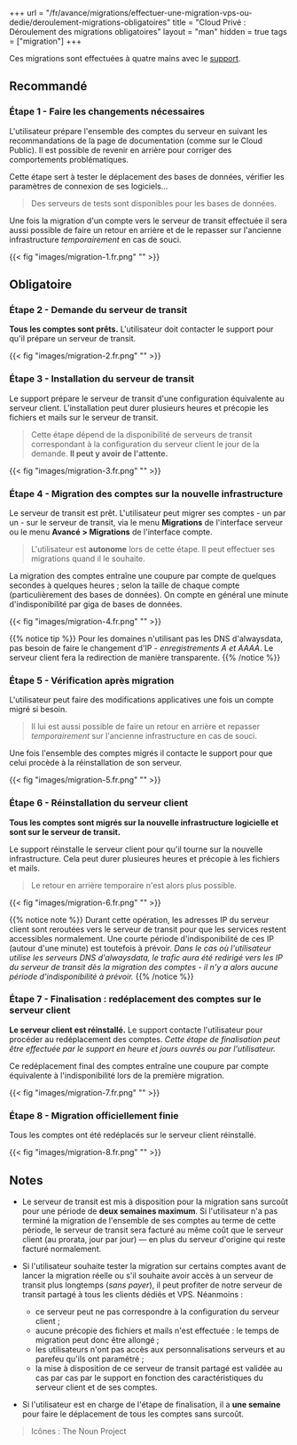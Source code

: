 +++
url = "/fr/avance/migrations/effectuer-une-migration-vps-ou-dedie/deroulement-migrations-obligatoires"
title = "Cloud Privé : Déroulement des migrations obligatoires"
layout = "man"
hidden = true
tags = ["migration"]
+++

Ces migrations sont effectuées à quatre mains avec le [support](https://admin.alwaysdata.com/support/).

## Recommandé

### Étape 1 - Faire les changements nécessaires
L'utilisateur prépare l'ensemble des comptes du serveur en suivant les recommandations de la page de documentation (comme sur le Cloud Public). Il est possible de revenir en arrière pour corriger des comportements problématiques.

Cette étape sert à tester le déplacement des bases de données, vérifier les paramètres de connexion de ses logiciels...

> Des serveurs de tests sont disponibles pour les bases de données.

Une fois la migration d'un compte vers le serveur de transit effectuée il sera aussi possible de faire un retour en arrière et de le repasser sur l'ancienne infrastructure *temporairement* en cas de souci.

{{< fig "images/migration-1.fr.png" "" >}}

## Obligatoire

### Étape 2 - Demande du serveur de transit
**Tous les comptes sont prêts.** L'utilisateur doit contacter le support pour qu'il prépare un serveur de transit.

{{< fig "images/migration-2.fr.png" "" >}}

### Étape 3 - Installation du serveur de transit
Le support prépare le serveur de transit d'une configuration équivalente au serveur client. L'installation peut durer plusieurs heures et précopie les fichiers et mails sur le serveur de transit.

> Cette étape dépend de la disponibilité de serveurs de transit correspondant à la configuration du serveur client le jour de la demande. __Il peut y avoir de l'attente.__

{{< fig "images/migration-3.fr.png" "" >}}

### Étape 4 - Migration des comptes sur la nouvelle infrastructure
Le serveur de transit est prêt. L'utilisateur peut migrer ses comptes - un par un - sur le serveur de transit, via le menu **Migrations** de l'interface serveur ou le menu **Avancé > Migrations** de l'interface compte.

> L'utilisateur est **autonome** lors de cette étape. Il peut effectuer ses migrations quand il le souhaite.

La migration des comptes entraîne une coupure par compte de quelques secondes à quelques heures ; selon la taille de chaque compte (particulièrement des bases de données). On compte en général une minute d'indisponibilité par giga de bases de données.

{{< fig "images/migration-4.fr.png" "" >}}

{{% notice tip %}}
Pour les domaines n'utilisant pas les DNS d'alwaysdata, pas besoin de faire le changement d'IP - *enregistrements A et AAAA*. Le serveur client fera la redirection de manière transparente.
{{% /notice %}}

### Étape 5 - Vérification après migration
L'utilisateur peut faire des modifications applicatives une fois un compte migré si besoin.

> Il lui est aussi possible de faire un retour en arrière et repasser *temporairement* sur l'ancienne infrastructure en cas de souci.

Une fois l'ensemble des comptes migrés il contacte le support pour que celui procède à la réinstallation de son serveur.

{{< fig "images/migration-5.fr.png" "" >}}

### Étape 6 - Réinstallation du serveur client
**Tous les comptes sont migrés sur la nouvelle infrastructure logicielle et sont sur le serveur de transit.**

Le support réinstalle le serveur client pour qu'il tourne sur la nouvelle infrastructure. Cela peut durer plusieures heures et précopie à les fichiers et mails.

> Le retour en arrière temporaire n'est alors plus possible.

{{< fig "images/migration-6.fr.png" "" >}}

{{% notice note %}}
Durant cette opération, les adresses IP du serveur client sont reroutées vers le serveur de transit pour que les services restent accessibles normalement. Une courte période d'indisponibilité de ces IP (autour d'une minute) est toutefois à prévoir. *Dans le cas où l'utilisateur utilise les serveurs DNS d'alwaysdata, le trafic aura été redirigé vers les IP du serveur de transit dès la migration des comptes - il n'y a alors aucune période d'indisponibilité à prévoir.*
{{% /notice %}}

### Étape 7 - Finalisation : redéplacement des comptes sur le serveur client
**Le serveur client est réinstallé.** Le support contacte l'utilisateur pour procéder au redéplacement des comptes. *Cette étape de finalisation peut être effectuée par le support en heure et jours ouvrés ou par l'utilisateur.*

Ce redéplacement final des comptes entraîne une coupure par compte équivalente à l'indisponibilité lors de la première migration.

{{< fig "images/migration-7.fr.png" "" >}}

### Étape 8 - Migration officiellement finie
Tous les comptes ont été redéplacés sur le serveur client réinstallé.

{{< fig "images/migration-8.fr.png" "" >}}


## Notes
- Le serveur de transit est mis à disposition pour la migration sans surcoût pour une période de **deux semaines maximum**. Si l'utilisateur n'a pas terminé la migration de l'ensemble de ses comptes au terme de cette période, le serveur de transit sera facturé au même coût que le serveur client (au prorata, jour par jour) — en plus du serveur d'origine qui reste facturé normalement.

- Si l'utilisateur souhaite tester la migration sur certains comptes avant de lancer la migration réelle ou s'il souhaite avoir accès à un serveur de transit plus longtemps (*sans payer*), il peut profiter de notre serveur de transit partagé à tous les clients dédiés et VPS. Néanmoins :
    - ce serveur peut ne pas correspondre à la configuration du serveur client ;
    - aucune précopie des fichiers et mails n'est effectuée : le temps de migration peut donc être allongé ;
    - les utilisateurs n'ont pas accès aux personnalisations serveurs et au parefeu qu'ils ont paramétré ;
    - la mise à disposition de ce serveur de transit partagé est validée au cas par cas par le support en fonction des caractéristiques du serveur client et de ses comptes.

- Si l'utilisateur est en charge de l'étape de finalisation, il a **une semaine** pour faire le déplacement de tous les comptes sans surcoût.

> Icônes : The Noun Project
